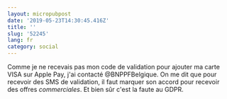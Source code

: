 ```yaml
---
layout: micropubpost
date: '2019-05-23T14:30:45.416Z'
title: ''
slug: '52245'
lang: fr
category: social
---
```

Comme je ne recevais pas mon code de validation pour ajouter ma carte VISA sur Apple Pay, j&#39;ai contacté @BNPPFBelgique. On me dit que pour recevoir des SMS de validation, il faut marquer son accord pour recevoir des offres *commerciales*. Et bien sûr c&#39;est la faute au GDPR.
